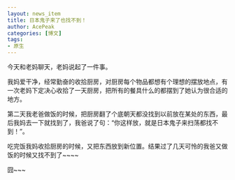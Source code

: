 ```yaml
---
layout: news_item
title: 日本鬼子来了也找不到！
author: AcePeak
categories: [博文]
tags: 
- 原生
---
```


今天和老妈聊天，老妈说起了一件事。 

我妈爱干净，经常勤奋的收拾厨房，对厨房每个物品都想有个理想的摆放地点，有一次老妈下定决心收拾了一天厨房，把所有的餐具什么的都摆到了她认为很合适的地方。 

第二天我老爸做饭的时候，把厨房翻了个底朝天都没找到以前放在某处的东西，最后我妈去一下就找到了，我爸说了句：“你这样放，就是日本鬼子来扫荡都找不到！”。 

吃完饭我妈收拾厨房的时候，又把东西放到新位置。结果过了几天可怜的我爸又做饭的时候又找不到了~~~~ 

囧~~~